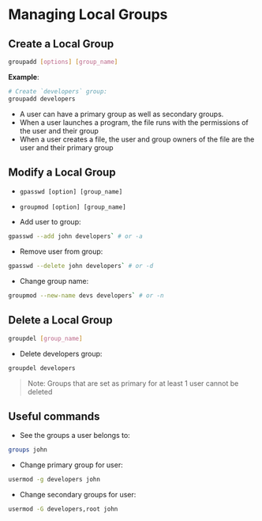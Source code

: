 # Managing Local Groups

## Create a Local Group

```bash
groupadd [options] [group_name] 
```

**Example**:
```bash
# Create `developers` group:
groupadd developers
```

- A user can have a primary group as well as secondary groups.
- When a user launches a program, the file runs with the permissions of the user and their group
- When a user creates a file, the user and group owners of the file are the user and their primary group

## Modify a Local Group

- `gpasswd [option] [group_name]`
- `groupmod [option] [group_name]`

- Add user to group:
```bash
gpasswd --add john developers` # or -a
```
- Remove user from group:
```bash
gpasswd --delete john developers` # or -d
```
- Change group name:
```bash
groupmod --new-name devs developers` # or -n
```

## Delete a Local Group

```bash
groupdel [group_name]
```

- Delete developers group:
```bash
groupdel developers
```

> Note: Groups that are set as primary for at least 1 user cannot be deleted

## Useful commands

- See the groups a user belongs to:
```bash
groups john
```

- Change primary group for user:
```bash
usermod -g developers john
```

- Change secondary groups for user:
```bash
usermod -G developers,root john
```

